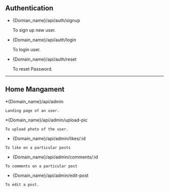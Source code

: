 ## Authentication
* {Domian_name}/api/auth/signup

    To sign up new user.

* {Domain_name}/api/auth/login

    To login user.
  
 * {Domain_name}/api/auth/reset
 
     To reset Password.
  
  ***
  
  ## Home Mangament 
  
  *{Domain_name}/api/admin
  
    Landing page of an user.
    
   *{Domain_name}/api/admin/upload-pic
   
    To upload photo of the user.
    
   * {Domain_name}/api/admin/likes/:id
   
    To like on a particular posts
    
   * {Domain_name}/api/admin/comments/:id 
   
    To comments on a particular post
    
   * {Domain_name}/api/admin/edit-post
   
    To edit a post.
    
    
  
